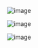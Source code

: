 ![image](https://user-images.githubusercontent.com/104477719/208953511-b770c570-b3c6-48d6-8832-046cd9776a4b.png)

![image](https://user-images.githubusercontent.com/104477719/208953813-bd08a730-52b6-4a61-89e3-c56448f251e2.png)

![image](https://user-images.githubusercontent.com/104477719/208954293-a5fbfd49-845a-4ee8-858a-e9bb5710bfba.png)

